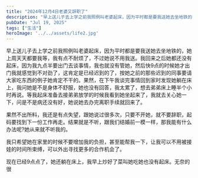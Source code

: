 ```yaml
---
title: "2024年12月4日老婆又辞职了"
description: "早上送儿子去上学之前我照例叫老婆起床，因为平时都是要我送她去坐地铁的，她上周天天都要我等，我有点不耐烦了，不过 [&hellip;]"
pubDate: "Jul 19, 2025"
tags: ["生活"]
heroImage: '../../assets/life2.jpg'
---
```


早上送儿子去上学之前我照例叫老婆起床，因为平时都是要我送她去坐地铁的，她上周天天都要我等，我有点不耐烦了，不过她说不用我送。我回来之后她都还没有起床，因为我九点半要出门去谈事情，我也就没有管她，然后快9点的时候她才出门我就感觉到不对劲了，这肯定是已经迟到的了，按她之前的那些迟到的同事要请大家吃东西的例子她肯定不干的。果然，在下午我谈完事情回到家时发现她躺在床上，我问她是不是身体不舒服，她也没有回答，我太累了，想去弟弟床上睡半个小时再说。等我起床准备去接弟弟放学的时候我看到她坐起来了，我就去关心她一下，问是不是病还没有好，她说她去办完离职手续就回来了。

果然不出所料，我还是有点失望，跟她说过很多次，只要不开她，就不要辞职，起码要找到下一份工作再走。结果就是不听，跟我们结婚前一模一样，那我能有什么办法呢?她从来就不听我的。

我只希望她在家里的时候不要增加我的负担，甚至能帮我一下，让我可以不用被接娃的时间所束缚，可以外出寻找更多的合作机会了。

现在已经9点点了，她还躺在床上，我早上炒好了菜叫她吃她也没有起床。无奈的很